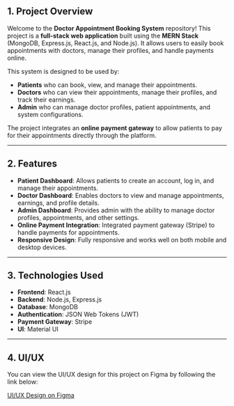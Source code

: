 

## 1. Project Overview

Welcome to the **Doctor Appointment Booking System** repository! This project is a **full-stack web application** built using the **MERN Stack** (MongoDB, Express.js, React.js, and Node.js). It allows users to easily book appointments with doctors, manage their profiles, and handle payments online.

This system is designed to be used by:
- **Patients** who can book, view, and manage their appointments.
- **Doctors** who can view their appointments, manage their profiles, and track their earnings.
- **Admin** who can manage doctor profiles, patient appointments, and system configurations.

The project integrates an **online payment gateway** to allow patients to pay for their appointments directly through the platform.

---

## 2. Features

- **Patient Dashboard**: Allows patients to create an account, log in, and manage their appointments.
- **Doctor Dashboard**: Enables doctors to view and manage appointments, earnings, and profile details.
- **Admin Dashboard**: Provides admin with the ability to manage doctor profiles, appointments, and other settings.
- **Online Payment Integration**: Integrated payment gateway (Stripe) to handle payments for appointments.
- **Responsive Design**: Fully responsive and works well on both mobile and desktop devices.

---

## 3. Technologies Used

- **Frontend**: React.js
- **Backend**: Node.js, Express.js
- **Database**: MongoDB
- **Authentication**: JSON Web Tokens (JWT)
- **Payment Gateway**: Stripe
- **UI**: Material UI

---
## 4. UI/UX

You can view the UI/UX design for this project on Figma by following the link below:

[UI/UX Design on Figma](https://www.figma.com/design/n1TfO1jJyBksgqOkqCwqOa/Dawini---UI-Design?node-id=0-1&t=dK0cht0XZcKCjalD-0)
